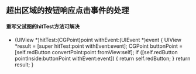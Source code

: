 
## 超出区域的按钮响应点击事件的处理

#### 重写父试图的hitTest方法可解决

- (UIView *)hitTest:(CGPoint)point withEvent:(UIEvent *)event {
    UIView *result = [super hitTest:point withEvent:event];
    CGPoint buttonPoint = [self.redButton convertPoint:point fromView:self];
    if ([self.redButton pointInside:buttonPoint withEvent:event]) {
        return self.redButton;
    }
    return result;
}
